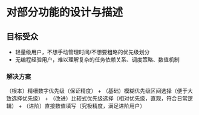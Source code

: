 # 对部分功能的设计与描述

## 目标受众
- 轻量级用户，不想手动管理时间/不想要粗略的优先级划分
- 无编程经验用户，难以理解复杂的任务依赖关系、调度策略、数值机制

### 解决方案
（根本）精细数字优先级（保证精度）
+
（基础）模糊优先级区间选择（便于大致选择优先级）
+
（改进）比较式优先级选择（相对优先级，直观，符合日常逻辑）
+
（进阶）直接数值填写（究极精度，满足进阶用户）